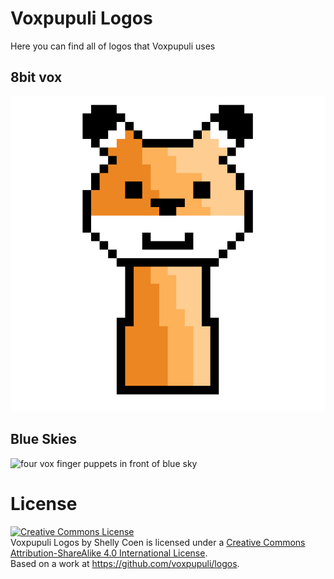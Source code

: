 # Voxpupuli Logos

Here you can find all of logos that Voxpupuli uses

## 8bit vox

![8bit style vox](images/8bit-vox.png)

## Blue Skies

![four vox finger puppets in front of blue sky](images/blue-skies.jpg)

# License

 <a rel="license" href="https://creativecommons.org/licenses/by-sa/4.0/"><img alt="Creative Commons License" style="border-width:0" src="https://i.creativecommons.org/l/by-sa/4.0/88x31.png" /></a><br /><span xmlns:dct="http://purl.org/dc/terms/" href="http://purl.org/dc/dcmitype/StillImage" property="dct:title" rel="dct:type">Voxpupuli Logos</span> by <span xmlns:cc="http://creativecommons.org/ns#" property="cc:attributionName">Shelly Coen</span> is licensed under a <a rel="license" href="http://creativecommons.org/licenses/by-sa/4.0/">Creative Commons Attribution-ShareAlike 4.0 International License</a>.<br />Based on a work at <a xmlns:dct="http://purl.org/dc/terms/" href="https://github.com/voxpupuli/logos" rel="dct:source">https://github.com/voxpupuli/logos</a>.
